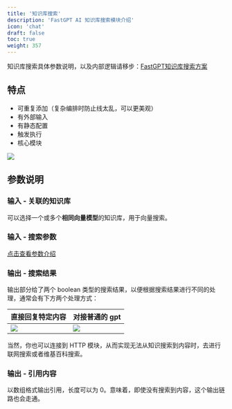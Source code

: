 ```yaml
---
title: '知识库搜索'
description: 'FastGPT AI 知识库搜索模块介绍'
icon: 'chat'
draft: false
toc: true
weight: 357
---
```


知识库搜索具体参数说明，以及内部逻辑请移步：[FastGPT知识库搜索方案](/docs/course/data_search/)

## 特点

- 可重复添加（复杂编排时防止线太乱，可以更美观）
- 有外部输入
- 有静态配置
- 触发执行
- 核心模块

![](/imgs/flow-dataset1.png)

## 参数说明

### 输入 - 关联的知识库

可以选择一个或多个**相同向量模型**的知识库，用于向量搜索。

### 输入 - 搜索参数

[点击查看参数介绍](/docs/course/data_search/#搜索参数)

### 输出 - 搜索结果

输出部分给了两个 boolean 类型的搜索结果，以便根据搜索结果进行不同的处理，通常会有下方两个处理方式：

| 直接回复特定内容              | 对接普通的 gpt                |
| ----------------------------- | ----------------------------- |
| ![](/imgs/flow-kbsearch2.png) | ![](/imgs/flow-kbsearch3.png) |

当然，你也可以连接到 HTTP 模块，从而实现无法从知识搜索到内容时，去进行联网搜索或者维基百科搜索。

### 输出 - 引用内容

以数组格式输出引用，长度可以为 0。意味着，即使没有搜索到内容，这个输出链路也会走通。
